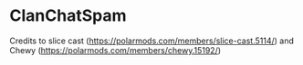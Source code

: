 # ClanChatSpam
Credits to slice cast (https://polarmods.com/members/slice-cast.5114/) and Chewy (https://polarmods.com/members/chewy.15192/)
